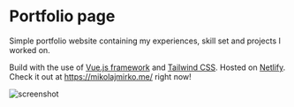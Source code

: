 # Portfolio page

Simple portfolio website containing my experiences, skill set and projects I worked on.

Build with the use of [Vue.js framework](https://vuejs.org/) and [Tailwind CSS](https://tailwindcss.com/). Hosted on [Netlify](https://www.netlify.com/). Check it out at https://mikolajmirko.me/ right now!

![screenshot](https://user-images.githubusercontent.com/36575365/128512829-a3a442fb-9e73-4b31-a7af-4a33a62430dc.png)
